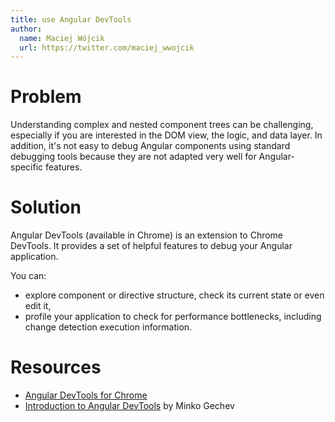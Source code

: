```yaml
---
title: use Angular DevTools
author:
  name: Maciej Wójcik
  url: https://twitter.com/maciej_wwojcik
---
```


# Problem

Understanding complex and nested component trees can be challenging, especially if you are interested in the DOM view, the logic, and data layer. In addition, it's not easy to debug Angular components using standard debugging tools because they are not adapted very well for Angular-specific features.

# Solution

Angular DevTools (available in Chrome) is an extension to Chrome DevTools. It provides a set of helpful features to
debug your Angular application.

You can:

- explore component or directive structure, check its current state or even edit it,
- profile your application to check for performance bottlenecks, including change detection execution information.

# Resources

- [Angular DevTools for Chrome](https://chrome.google.com/webstore/detail/angular-devtools/ienfalfjdbdpebioblfackkekamfmbnh)
- [Introduction to Angular DevTools](https://blog.angular.io/introducing-angular-devtools-2d59ff4cf62f) by Minko Gechev
